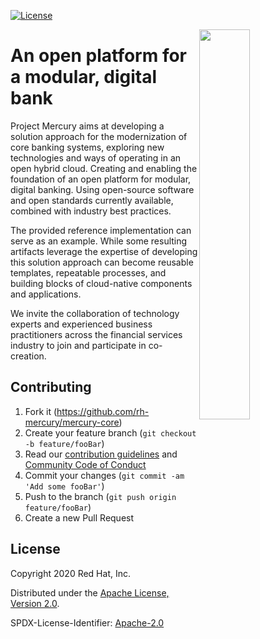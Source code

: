 
[![License](https://img.shields.io/badge/License-Apache%202.0-blue.svg)](https://opensource.org/licenses/Apache-2.0)

<img align="right" width="40%" src="https://avatars3.githubusercontent.com/u/64280816?s=200&v=4">

# An open platform for a modular, digital bank

Project Mercury aims at developing a solution approach for the modernization of core banking systems, exploring new technologies and ways of operating in an open hybrid cloud. Creating and enabling the foundation of an open platform for modular, digital banking. Using open-source software and open standards currently available, combined with industry best practices.

The provided reference implementation can serve as an example. While some resulting artifacts leverage the expertise of developing this solution approach can become reusable templates, repeatable processes, and building blocks of cloud-native components and applications.

We invite the collaboration of technology experts and experienced business practitioners across the financial services industry to join and participate in co-creation.

## Contributing

1. Fork it (<https://github.com/rh-mercury/mercury-core>)
2. Create your feature branch (`git checkout -b feature/fooBar`)
3. Read our [contribution guidelines](CONTRIBUTING.md) and [Community Code of Conduct](https://developers.redhat.com/)
4. Commit your changes (`git commit -am 'Add some fooBar'`)
5. Push to the branch (`git push origin feature/fooBar`)
6. Create a new Pull Request


## License

Copyright 2020 Red Hat, Inc.

Distributed under the [Apache License, Version 2.0](http://www.apache.org/licenses/LICENSE-2.0).

SPDX-License-Identifier: [Apache-2.0](https://spdx.org/licenses/Apache-2.0)
